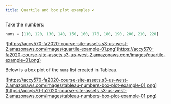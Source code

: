 ```yaml
---
title: Quartile and box plot examples ✔️
---
```


Take the numbers:

```python
nums = [110, 120, 130, 140, 150, 160, 170, 180, 190, 200, 210, 220]
```

![https://accy570-fa2020-course-site-assets.s3-us-west-2.amazonaws.com/images/quartile-example-01.png](https://accy570-fa2020-course-site-assets.s3-us-west-2.amazonaws.com/images/quartile-example-01.png)

Below is a box plot of the `nums` list created in Tableau.

![https://accy570-fa2020-course-site-assets.s3-us-west-2.amazonaws.com/images/tableau-numbers-box-plot-example-01.png](https://accy570-fa2020-course-site-assets.s3-us-west-2.amazonaws.com/images/tableau-numbers-box-plot-example-01.png)
